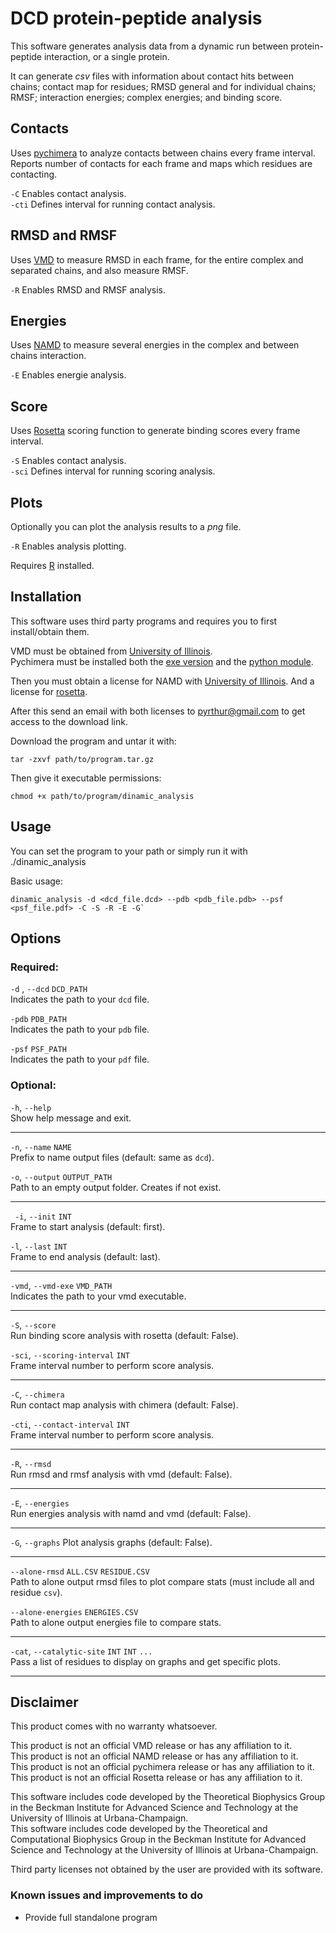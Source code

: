 # DCD protein-peptide analysis
This software generates analysis data from a dynamic run between protein-peptide interaction, or a single protein.

It can generate *csv* files with information about contact hits between chains; contact map for residues; RMSD general and for individual chains; RMSF; interaction energies; complex energies; and binding score.

## Contacts
Uses [pychimera](https://pypi.org/project/pychimera/) to analyze contacts between chains every frame interval. Reports number of contacts for each frame and maps which residues are contacting.
 
`-C` Enables contact analysis.  
`-cti` Defines interval for running contact analysis.

## RMSD and RMSF
Uses [VMD](https://www.ks.uiuc.edu/Research/vmd/) to measure RMSD in each frame, for the entire complex and separated chains, and also measure RMSF. 

`-R` Enables RMSD and RMSF analysis.

## Energies
Uses [NAMD](https://www.ks.uiuc.edu/Research/namd/) to measure several energies in the complex and between chains interaction.

`-E` Enables energie analysis.

## Score
Uses [Rosetta](https://www.rosettacommons.org/) scoring function to generate binding scores every frame interval.

`-S` Enables contact analysis.  
`-sci` Defines interval for running scoring analysis.

## Plots
Optionally you can plot the analysis results to a *png* file.

`-R` Enables analysis plotting.

Requires [R](https://www.r-project.org/) installed.

## Installation
This software uses third party programs and requires you to first install/obtain them.

VMD must be obtained from [University of Illinois](https://www.ks.uiuc.edu/Development/Download/download.cgi?PackageName=VMD).  
Pychimera must be installed both the [exe version](https://www.cgl.ucsf.edu/chimera/download.html) and the [python module](https://pypi.org/project/pychimera/). 

Then you must obtain a license for NAMD with [University of Illinois](https://www.ks.uiuc.edu/Development/Download/download.cgi?UserID=&AccessCode=&ArchiveID=1641). And a license for [rosetta](https://els2.comotion.uw.edu/product/rosetta).

After this send an email with both licenses to [pyrthur@gmail.com](pyrthur@gmail.com) to get access to the download link.

Download the program and untar it with:

    tar -zxvf path/to/program.tar.gz

Then give it executable permissions:
 
    chmod +x path/to/program/dinamic_analysis

## Usage
You can set the program to your path or simply run it with ./dinamic_analysis

Basic usage: 
```
dinamic_analysis -d <dcd_file.dcd> --pdb <pdb_file.pdb> --psf <psf_file.pdf> -C -S -R -E -G`
```

## Options

### Required:
`-d` , `--dcd` `DCD_PATH`  
Indicates the path to your `dcd` file.

`-pdb` `PDB_PATH`  
Indicates the path to your `pdb` file.  

`-psf` `PSF_PATH`  
Indicates the path to your `pdf` file.

### Optional:
`-h`, `--help`  
Show help message and exit.
***

`-n`, `--name` `NAME`  
Prefix to name output files (default: same as `dcd`).

`-o`, `--output` `OUTPUT_PATH`  
Path to an empty output folder. Creates if not exist.
***

` -i`, `--init` `INT`  
Frame to start analysis (default: first).

`-l`, `--last` `INT`  
Frame to end analysis (default: last).
***

`-vmd`, `--vmd-exe` `VMD_PATH`  
Indicates the path to your vmd executable.
***

`-S`, `--score`  
Run binding score analysis with rosetta (default: False).

`-sci`, `--scoring-interval` `INT`  
Frame interval number to perform score analysis.
***

`-C`, `--chimera`  
Run contact map analysis with chimera (default: False).

`-cti`, `--contact-interval` `INT`  
Frame interval number to perform score analysis.
***

`-R`, `--rmsd`   
Run rmsd and rmsf analysis with vmd (default: False).
***

`-E`, `--energies`  
Run energies analysis with namd and vmd (default: False).
***

`-G`, `--graphs`
Plot analysis graphs (default: False).

***
`--alone-rmsd` `ALL.CSV` `RESIDUE.CSV`  
Path to alone output rmsd files to plot compare stats (must include all and residue `csv`).

`--alone-energies` `ENERGIES.CSV`  
Path to alone output energies file to compare stats.
***

`-cat`, `--catalytic-site` `INT` `INT` `...`  
Pass a list of residues to display on graphs and get specific plots.
***
     
## Disclaimer

This product comes with no warranty whatsoever.  

This product is not an official VMD release or has any affiliation to it.  
This product is not an official NAMD release or has any affiliation to it.  
This product is not an official pychimera release or has any affiliation to it.  
This product is not an official Rosetta release or has any affiliation to it.  

This software includes code developed by the Theoretical Biophysics Group in the Beckman Institute for Advanced Science and Technology at the University of Illinois at Urbana-Champaign.  
This software includes code developed by the Theoretical and Computational Biophysics Group in the Beckman Institute for Advanced Science and Technology at the University of Illinois at Urbana-Champaign.
 
Third party licenses not obtained by the user are provided with its software. 

### Known issues and improvements to do
- Provide full standalone program
